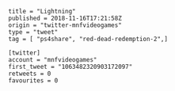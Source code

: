 ```
title = "Lightning"
published = 2018-11-16T17:21:58Z
origin = "twitter-mnfvideogames"
type = "tweet"
tag = [ "ps4share", "red-dead-redemption-2",]

[twitter]
account = "mnfvideogames"
first_tweet = "1063482320903172097"
retweets = 0
favourites = 0
```

<p class='image'><img src='https://mnf.m17s.net/2018/11/16/DsI_iJKXQAI4Ba9.jpg' alt=''></p>

